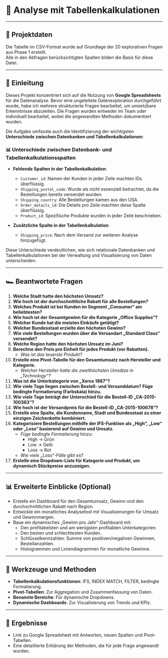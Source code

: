 # 📝 **Analyse mit Tabellenkalkulationen**

---

## 📁 **Projektdaten**  
Die Tabelle im CSV-Format wurde auf Grundlage der 20 explorativen Fragen aus Phase 1 erstellt.  
Alle in den Abfragen berücksichtigten Spalten bilden die Basis für diese Datei.

---

## 🔎 **Einleitung**  

Dieses Projekt konzentriert sich auf die Nutzung von **Google Spreadsheets** für die Datenanalyse. Bevor eine ungeleitete Datenexploration durchgeführt wurde, habe ich mehrere strukturierte Fragen bearbeitet, um umsetzbare Erkenntnisse abzuleiten. Die Fragen wurden entweder im Team oder individuell bearbeitet, wobei die angewandten Methoden dokumentiert wurden.

Die Aufgabe umfasste auch die Identifizierung der wichtigsten **Unterschiede zwischen Datenbanken und Tabellenkalkulationen**:

### 📊 **Unterschiede zwischen Datenbank- und Tabellenkalkulationsspalten**  
- **Fehlende Spalten in der Tabellenkalkulation**:  
   - `Customer_id`: Namen der Kunden in jeder Zeile machten IDs überflüssig.  
   - `Shipping_postal_code`: Wurde als nicht essenziell betrachtet, da die Bestellungen bereits versendet wurden.  
   - `Shipping_country`: Alle Bestellungen kamen aus den USA.  
   - `Order_details_id`: Die Details pro Zeile machten diese Spalte überflüssig.  
   - `Product_id`: Spezifische Produkte wurden in jeder Zeile beschrieben.  

- **Zusätzliche Spalte in der Tabellenkalkulation**:  
   - `Shipping_price`: Nach dem Versand zur weiteren Analyse hinzugefügt.  

Diese Unterschiede verdeutlichen, wie sich relationale Datenbanken und Tabellenkalkulationen bei der Verwaltung und Visualisierung von Daten unterscheiden.

---

## 🏎️ **Beantwortete Fragen**

1. **Welche Stadt hatte den höchsten Umsatz?**  
2. **Wie hoch ist der durchschnittliche Rabatt für alle Bestellungen?**  
3. **Welches Produkt ist bei Kunden im Segment „Consumer“ am beliebtesten?**  
4. **Wie hoch ist der Gesamtgewinn für die Kategorie „Office Supplies“?**  
5. **Welcher Kunde hat die meisten Einkäufe getätigt?**  
6. **Welcher Bundesstaat erzielte den höchsten Gewinn?**  
7. **Wie viele Bestellungen wurden über die Versandart „Standard Class“ versendet?**  
8. **Welche Region hatte den höchsten Umsatz im Juni?**  
9. **Berechne den Preis pro Einheit für jedes Produkt (vor Rabatten).**  
    - *Was ist das teuerste Produkt?*  
10. **Erstelle eine Pivot-Tabelle für den Gesamtumsatz nach Hersteller und Kategorie.**  
    - *Welcher Hersteller hatte die zweithöchsten Umsätze in „Technology“?*  
11. **Was ist die Unterkategorie von „Xerox 1887“?**  
12. **Wie viele Tage liegen zwischen Bestell- und Versanddatum? Füge bedingte Formatierung (Farbskala) hinzu.**  
13. **Wie viele Tage beträgt der Unterschied für die Bestell-ID „CA-2015-100363“?**  
14. **Wie hoch ist der Versandpreis für die Bestell-ID „CA-2015-100678“?**  
15. **Erstelle eine Spalte, die Kundenname, Stadt und Bundesstaat zu einer einzigen Zeichenkette kombiniert.**  
16. **Kategorisiere Bestellungen mithilfe der IFS-Funktion als „High“, „Low“ oder „Loss“ basierend auf Gewinn und Umsatz.**  
    - *Füge bedingte Formatierung hinzu*:  
      - High → Grün  
      - Low → Gelb  
      - Loss → Rot  
    - *Wie viele „Loss“-Fälle gibt es?*  
17. **Erstelle eine Dropdown-Liste für Kategorie und Produkt, um dynamisch Stückpreise anzuzeigen.**  

---

## 📊 **Erweiterte Einblicke (Optional)**  
- Erstelle ein Dashboard für den Gesamtumsatz, Gewinn und den durchschnittlichen Rabatt nach Region.  
- Entwickle ein monatliches Analysetool mit Visualisierungen für Umsatz und Gewinnmargen.  
- Baue ein dynamisches „Gewinn pro Jahr“-Dashboard mit:  
    - Den profitabelsten und am wenigsten profitablen Unterkategorien.  
    - Den besten und schlechtesten Kunden.  
    - Schlüsselkennzahlen: Summe von positiven/negativen Gewinnen, Bestellanzahlen.  
    - Histogrammen und Liniendiagrammen für monatliche Gewinne.  

---

## 🧰 **Werkzeuge und Methoden**  
- **Tabellenkalkulationsfunktionen**: IFS, INDEX MATCH, FILTER, bedingte Formatierung.  
- **Pivot-Tabellen**: Zur Aggregation und Zusammenfassung von Daten.  
- **Benannte Bereiche**: Für dynamische Dropdowns.  
- **Dynamische Dashboards**: Zur Visualisierung von Trends und KPIs.  

---

## 📎 **Ergebnisse**  
- Link zu Google Spreadsheet mit Antworten, neuen Spalten und Pivot-Tabellen.  
- Eine detaillierte Erklärung der Methoden, die für jede Frage angewandt wurden.  

